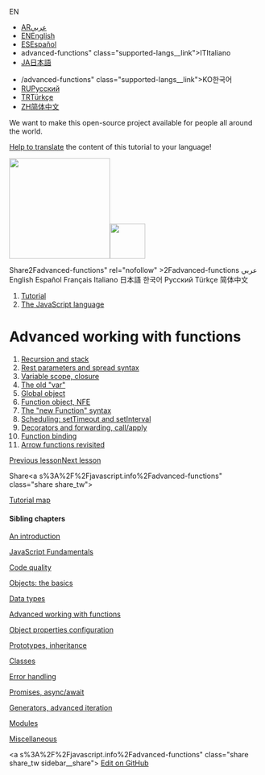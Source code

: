 EN

- <a href="https://ar.javascript.info/advanced-functions" class="supported-langs__link"><span class="supported-langs__brief">AR</span><span>عربي</span></a>
- <a href="advanced-functions.html" class="supported-langs__link"><span class="supported-langs__brief">EN</span><span>English</span></a>
- <a href="https://es.javascript.info/advanced-functions" class="supported-langs__link"><span class="supported-langs__brief">ES</span><span>Español</span></a>
- advanced-functions" class="supported-langs__link"><span class="supported-langs__brief">IT</span><span>Italiano</span></a>
- <a href="https://ja.javascript.info/advanced-functions" class="supported-langs__link"><span class="supported-langs__brief">JA</span><span>日本語</span></a>

<!-- -->

- /advanced-functions" class="supported-langs__link"><span class="supported-langs__brief">KO</span><span>한국어</span></a>
- <a href="advanced-functions%22" class="supported-langs__link"><span class="supported-langs__brief">RU</span><span>Русский</span></a>
- <a href="https://tr.javascript.info/advanced-functions" class="supported-langs__link"><span class="supported-langs__brief">TR</span><span>Türkçe</span></a>
- <a href="https://zh.javascript.info/advanced-functions" class="supported-langs__link"><span class="supported-langs__brief">ZH</span><span>简体中文</span></a>

We want to make this open-source project available for people all around the world.

[Help to translate](translate.html) the content of this tutorial to your language!

<a href="index.html" class="sitetoolbar__link sitetoolbar__link_logo"><img src="img/sitetoolbar__logo_en.svg" class="sitetoolbar__logo sitetoolbar__logo_normal" width="200" /><img src="img/sitetoolbar__logo_small_en.svg" class="sitetoolbar__logo sitetoolbar__logo_small" width="70" /></a>

<span class="share-icons__title">Share</span>2Fadvanced-functions" rel="nofollow" &gt;2Fadvanced-functions عربي English Español Français Italiano 日本語 한국어 Русский Türkçe 简体中文

1.  <a href="index.html" class="breadcrumbs__link"><span class="breadcrumbs__hidden-text">Tutorial</span></a>
2.  <span id="breadcrumb-1"><a href="js.html" class="breadcrumbs__link"><span>The JavaScript language</span></a></span>

# Advanced working with functions

1.  <a href="recursion.html" class="lessons-list__link">Recursion and stack</a>
2.  <a href="rest-parameters-spread.html" class="lessons-list__link">Rest parameters and spread syntax</a>
3.  <a href="closure.html" class="lessons-list__link">Variable scope, closure</a>
4.  <a href="var.html" class="lessons-list__link">The old "var"</a>
5.  <a href="global-object.html" class="lessons-list__link">Global object</a>
6.  <a href="function-object.html" class="lessons-list__link">Function object, NFE</a>
7.  <a href="new-function.html" class="lessons-list__link">The "new Function" syntax</a>
8.  <a href="settimeout-setinterval.html" class="lessons-list__link">Scheduling: setTimeout and setInterval</a>
9.  <a href="call-apply-decorators.html" class="lessons-list__link">Decorators and forwarding, call/apply</a>
10. <a href="bind.html" class="lessons-list__link">Function binding</a>
11. <a href="arrow-functions.html" class="lessons-list__link">Arrow functions revisited</a>

<a href="json.html" class="page__nav page__nav_prev"><span class="page__nav-text"><span class="page__nav-text-shortcut"></span></span><span class="page__nav-text-alternate">Previous lesson</span></a><a href="recursion.html" class="page__nav page__nav_next"><span class="page__nav-text"><span class="page__nav-text-shortcut"></span></span><span class="page__nav-text-alternate">Next lesson</span></a>

<span class="share-icons__title">Share</span><a s%3A%2F%2Fjavascript.info%2Fadvanced-functions" class="share share_tw"></a><a href="https://www.facebook.com/sharer/sharer.php?s=100&amp;p%5Burl%5D=https%3A%2F%2Fjavascript.info%2Fadvanced-functions" class="share share_fb"></a>

<a href="tutorial/map.html" class="map"><span class="map__text">Tutorial map</span></a>

<a href="tutorial/map.html" class="map"></a>

#### Sibling chapters

<a href="getting-started.html" class="sidebar__link">An introduction</a>

<a href="first-steps.html" class="sidebar__link">JavaScript Fundamentals</a>

<a href="code-quality.html" class="sidebar__link">Code quality</a>

<a href="object-basics.html" class="sidebar__link">Objects: the basics</a>

<a href="data-types.html" class="sidebar__link">Data types</a>

<a href="advanced-functions.html" class="sidebar__link">Advanced working with functions</a>

<a href="object-properties.html" class="sidebar__link">Object properties configuration</a>

<a href="prototypes.html" class="sidebar__link">Prototypes, inheritance</a>

<a href="classes.html" class="sidebar__link">Classes</a>

<a href="error-handling.html" class="sidebar__link">Error handling</a>

<a href="async.html" class="sidebar__link">Promises, async/await</a>

<a href="generators-iterators.html" class="sidebar__link">Generators, advanced iteration</a>

<a href="modules.html" class="sidebar__link">Modules</a>

<a href="js-misc.html" class="sidebar__link">Miscellaneous</a>

<a s%3A%2F%2Fjavascript.info%2Fadvanced-functions" class="share share_tw sidebar__share"></a><a href="https://www.facebook.com/sharer/sharer.php?s=100&amp;p%5Burl%5D=https%3A%2F%2Fjavascript.info%2Fadvanced-functions" class="share share_fb sidebar__share"></a> <a href="https://github.com/javascript-tutorial/en.javascript.info/blob/master/1-js/06-advanced-functions" class="sidebar__link">Edit on GitHub</a>

